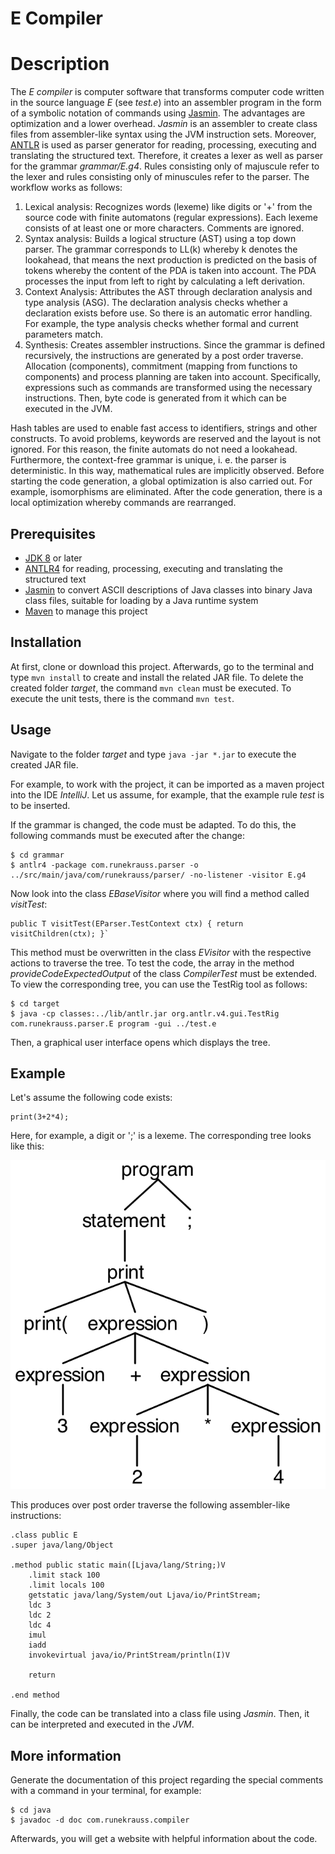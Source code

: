 E Compiler
============

# Description
The *E compiler* is computer software that transforms computer code written in the source language *E* (see *test.e*) into an assembler program in the form of a symbolic notation of commands using [Jasmin](http://jasmin.sourceforge.net). The advantages are optimization and a lower overhead. *Jasmin* is an assembler to create class files from assembler-like syntax using the JVM instruction sets. Moreover, [ANTLR](http://jasmin.sourceforge.net) is used as parser generator for reading, processing, executing and translating the structured text. Therefore, it creates a lexer as well as parser for the grammar *grammar/E.g4*. Rules consisting only of majuscule refer to the lexer and rules consisting only of minuscules refer to the parser. The workflow works as follows:

1. Lexical analysis: Recognizes words (lexeme) like digits or '+' from the source code with finite automatons (regular expressions). Each lexeme consists of at least one or more characters. Comments are ignored.
2. Syntax analysis: Builds a logical structure (AST) using a top down parser. The grammar corresponds to LL(k) whereby k denotes the lookahead, that means the next production is predicted on the basis of tokens whereby the content of the PDA is taken into account. The PDA processes the input from left to right by calculating a left derivation.
3. Context Analysis: Attributes the AST through declaration analysis and type analysis (ASG). The declaration analysis checks whether a declaration exists before use. So there is an automatic error handling. For example, the type analysis checks whether formal and current parameters match.
4. Synthesis: Creates assembler instructions. Since the grammar is defined recursively, the instructions are generated by a post order traverse. Allocation (components), commitment (mapping from functions to components) and process planning are taken into account. Specifically, expressions such as commands are transformed using the necessary instructions. Then, byte code is generated from it which can be executed in the JVM.

Hash tables are used to enable fast access to identifiers, strings and other constructs. To avoid problems, keywords are reserved and the layout is not ignored. For this reason, the finite automats do not need a lookahead. Furthermore, the context-free grammar is unique, i. e. the parser is deterministic. In this way, mathematical rules are implicitly observed. Before starting the code generation, a global optimization is also carried out. For example, isomorphisms are eliminated. After the code generation, there is a local optimization whereby commands are rearranged.

## Prerequisites
+ [JDK 8](http://www.oracle.com/technetwork/java/javase/downloads/jdk8-downloads-2133151.html) or later
+ [ANTLR4](http://www.antlr.org) for reading, processing, executing and translating the structured text
+ [Jasmin](http://jasmin.sourceforge.net) to convert ASCII descriptions of Java classes into binary Java class files, suitable for loading by a Java runtime system
+ [Maven](http://maven.apache.org) to manage this project

## Installation
At first, clone or download this project. Afterwards, go to the terminal and type `mvn install` to create and install the related JAR file. To delete the created folder *target*, the command `mvn clean` must be executed. To execute the unit tests, there is the command `mvn test`.

## Usage
Navigate to the folder *target* and type `java -jar *.jar` to execute the created JAR file. 

For example, to work with the project, it can be imported as a maven project into the IDE *IntelliJ*. Let us assume, for example, that the example rule *test* is to be inserted.

If the grammar is changed, the code must be adapted. To do this, the following commands must be executed after the change:

```
$ cd grammar
$ antlr4 -package com.runekrauss.parser -o ../src/main/java/com/runekrauss/parser/ -no-listener -visitor E.g4
```

Now look into the class *EBaseVisitor* where you will find a method called *visitTest*:

```
public T visitTest(EParser.TestContext ctx) { return visitChildren(ctx); }`
```

This method must be overwritten in the class *EVisitor* with the respective actions to traverse the tree. To test the code, the array in the method *provideCodeExpectedOutput* of the class *CompilerTest* must be extended. To view the corresponding tree, you can use the TestRig tool as follows:

```
$ cd target
$ java -cp classes:../lib/antlr.jar org.antlr.v4.gui.TestRig com.runekrauss.parser.E program -gui ../test.e
```

Then, a graphical user interface opens which displays the tree.

## Example

Let's assume the following code exists:

```
print(3+2*4);
```

Here, for example, a digit or ';' is a lexeme. The corresponding tree looks like this:

![Parser Tree](img/parse_tree.png "Parser Tree")

This produces over post order traverse the following assembler-like instructions:

```
.class public E
.super java/lang/Object

.method public static main([Ljava/lang/String;)V
	.limit stack 100
	.limit locals 100
	getstatic java/lang/System/out Ljava/io/PrintStream;
	ldc 3
	ldc 2
	ldc 4
	imul
	iadd
	invokevirtual java/io/PrintStream/println(I)V

	return

.end method
```

Finally, the code can be translated into a class file using *Jasmin*. Then, it can be interpreted and executed in the *JVM*.

## More information
Generate the documentation of this project regarding the special comments with a command in your terminal, for example:

```
$ cd java
$ javadoc -d doc com.runekrauss.compiler
```

Afterwards, you will get a website with helpful information about the code.